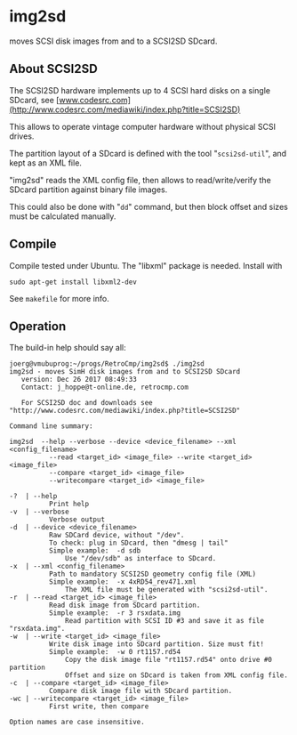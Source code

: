 # img2sd
moves SCSI disk images from and to a SCSI2SD SDcard.

## About SCSI2SD
The SCSI2SD hardware implements up to 4 SCSI hard disks on a single SDcard, see
[www.codesrc.com](http://www.codesrc.com/mediawiki/index.php?title=SCSI2SD)

This allows to operate vintage computer hardware without physical SCSI drives.

The partition layout of a SDcard is defined with the tool "`scsi2sd-util`", and kept as an XML file.

"img2sd" reads the XML config file, then allows to read/write/verify the SDcard partition against binary file images.

This could also be done with "`dd`" command, but then block offset and sizes must be calculated manually.


## Compile
Compile tested under Ubuntu. The "libxml" package is needed.
Install with

    sudo apt-get install libxml2-dev

See `makefile` for more info.

##  Operation
The build-in help should say all:

```
joerg@vmubuprog:~/progs/RetroCmp/img2sd$ ./img2sd
img2sd - moves SimH disk images from and to SCSI2SD SDcard
   version: Dec 26 2017 08:49:33
   Contact: j_hoppe@t-online.de, retrocmp.com

   For SCSI2SD doc and downloads see "http://www.codesrc.com/mediawiki/index.php?title=SCSI2SD"

Command line summary:

img2sd  --help --verbose --device <device_filename> --xml <config_filename>
          --read <target_id> <image_file> --write <target_id> <image_file>
          --compare <target_id> <image_file>
          --writecompare <target_id> <image_file>

-?  | --help
          Print help
-v  | --verbose
          Verbose output
-d  | --device <device_filename>
          Raw SDCard device, without "/dev".
          To check: plug in SDcard, then "dmesg | tail"
          Simple example:  -d sdb
              Use "/dev/sdb" as interface to SDcard.
-x  | --xml <config_filename>
          Path to mandatory SCSI2SD geometry config file (XML)
          Simple example:  -x 4xRD54_rev471.xml
              The XML file must be generated with "scsi2sd-util".
-r  | --read <target_id> <image_file>
          Read disk image from SDcard partition.
          Simple example:  -r 3 rsxdata.img
              Read partition with SCSI ID #3 and save it as file "rsxdata.img".
-w  | --write <target_id> <image_file>
          Write disk image into SDcard partition. Size must fit!
          Simple example:  -w 0 rt1157.rd54
              Copy the disk image file "rt1157.rd54" onto drive #0 partition
              Offset and size on SDcard is taken from XML config file.
-c  | --compare <target_id> <image_file>
          Compare disk image file with SDcard partition.
-wc | --writecompare <target_id> <image_file>
          First write, then compare

Option names are case insensitive.
```
